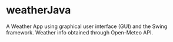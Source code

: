 # weatherJava
A Weather App using graphical user interface (GUI) and the Swing framework. Weather info obtained through Open-Meteo API.
